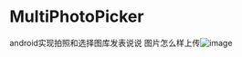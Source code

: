 # MultiPhotoPicker
android实现拍照和选择图库发表说说
图片怎么样上传![image](https://github.com/TotoroWhite/MultiPhotoPicker/test.png)
